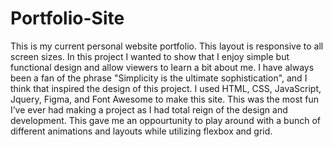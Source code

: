 # Portfolio-Site

This is my current personal website portfolio. This layout is responsive to all screen sizes. 
In this project I wanted to show that I enjoy simple but functional design and allow viewers to 
learn a bit about me. I have always been a fan of the phrase "Simplicity is the ultimate sophistication", 
and I think that inspired the design of this project. I used HTML, CSS, JavaScript, Jquery, Figma, and Font Awesome 
to make this site. This was the most fun I’ve ever had making a project as I had total reign of the design and 
development. This gave me an oppourtunity to play around with a bunch of different animations and layouts while 
utilizing flexbox and grid. 
